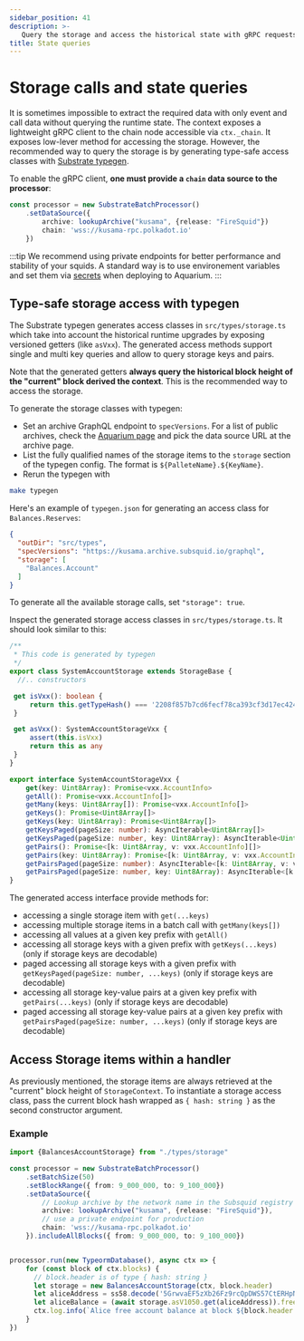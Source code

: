 ```yaml
---
sidebar_position: 41
description: >-
   Query the storage and access the historical state with gRPC requests to the node
title: State queries
---
```


# Storage calls and state queries

It is sometimes impossible to extract the required data with only event and call data without querying the runtime state.
The context exposes a lightweight gRPC client to the chain node accessible via `ctx._chain`. 
It exposes low-lever method for accessing the storage. However, the recommended way to query the storage is by generating type-safe access classes with [Substrate typegen](/substrate-indexing/squid-substrate-typegen). 

To enable the gRPC client, **one must provide a `chain` data source to the processor**:

```typescript
const processor = new SubstrateBatchProcessor()
    .setDataSource({
        archive: lookupArchive("kusama", {release: "FireSquid"})
        chain: 'wss://kusama-rpc.polkadot.io'
    })
```

:::tip
We recommend using private endpoints for better performance and stability of your squids. A standard way is to use environement variables and set them via [secrets](/deploy-squid/env-variables#secrets) when deploying to Aquarium.
:::

## Type-safe storage access with typegen

The Substrate typegen generates access classes in `src/types/storage.ts` which take into account the historical runtime upgrades by exposing versioned getters (like `asVxx`). The generated access methods support single and multi key queries and allow to query storage keys and pairs. 

Note that the generated getters **always query the historical block height of the "current" block derived the context**. This is the recommended way to access the storage.

To generate the storage classes with typegen:

* Set an archive GraphQL endpoint to `specVersions`. For a list of public archives, check the [Aquarium page](https://app.subsquid.io/aquarium/archives) and pick the data source URL at the archive page.
* List the fully qualified names of the storage items to the `storage` section of the typegen config. The format is `${PalleteName}.${KeyName}`.
* Rerun the typegen with

```bash
make typegen
```

Here's an example of `typegen.json` for generating an access class for `Balances.Reserves`:

```json title=typegen.json
{
  "outDir": "src/types",
  "specVersions": "https://kusama.archive.subsquid.io/graphql", 
  "storage": [
    "Balances.Account"
  ]
}
```
To generate all the available storage calls, set `"storage": true`.


Inspect the generated storage access classes in `src/types/storage.ts`. It should look similar to this:

```typescript title=src/types/storage.ts
/**
 * This code is generated by typegen
 */
export class SystemAccountStorage extends StorageBase {
  //.. constructors

 get isVxx(): boolean {
     return this.getTypeHash() === '2208f857b7cd6fecf78ca393cf3d17ec424773727d0028f07c9f0dc608fc1b7a'
 }

 get asVxx(): SystemAccountStorageVxx {
     assert(this.isVxx)
     return this as any
 }
}

export interface SystemAccountStorageVxx {
    get(key: Uint8Array): Promise<vxx.AccountInfo>
    getAll(): Promise<vxx.AccountInfo[]>
    getMany(keys: Uint8Array[]): Promise<vxx.AccountInfo[]>
    getKeys(): Promise<Uint8Array[]>
    getKeys(key: Uint8Array): Promise<Uint8Array[]>
    getKeysPaged(pageSize: number): AsyncIterable<Uint8Array[]>
    getKeysPaged(pageSize: number, key: Uint8Array): AsyncIterable<Uint8Array[]>
    getPairs(): Promise<[k: Uint8Array, v: vxx.AccountInfo][]>
    getPairs(key: Uint8Array): Promise<[k: Uint8Array, v: vxx.AccountInfo][]>
    getPairsPaged(pageSize: number): AsyncIterable<[k: Uint8Array, v: vxx.AccountInfo][]>
    getPairsPaged(pageSize: number, key: Uint8Array): AsyncIterable<[k: Uint8Array, v: vxx.AccountInfo][]>
}

```

The generated access interface provide methods for:

- accessing a single storage item with `get(...keys)`
- accessing multiple storage items in a batch call with `getMany(keys[])`
- accessing all values at a given key prefix with `getAll()`
- accessing all storage keys with a given prefix with `getKeys(...keys)` (only if storage keys are decodable)
- paged accessing all storage keys with a given prefix with `getKeysPaged(pageSize: number, ...keys)` (only if storage keys are decodable)
- accessing all storage key-value pairs at a given key prefix with `getPairs(...keys)` (only if storage keys are decodable)
- paged accessing all storage key-value pairs at a given key prefix with `getPairsPaged(pageSize: number, ...keys)` (only if storage keys are decodable)



## Access Storage items within a handler

As previously mentioned, the storage items are always retrieved at the "current" block height of `StorageContext`. To instantiate a storage access class, pass the current block hash wrapped as `{ hash: string }` as the second constructor argument.

### Example

```typescript title=processor.ts
import {BalancesAccountStorage} from "./types/storage"

const processor = new SubstrateBatchProcessor()
    .setBatchSize(50)
    .setBlockRange({ from: 9_000_000, to: 9_100_000})
    .setDataSource({
        // Lookup archive by the network name in the Subsquid registry
        archive: lookupArchive("kusama", {release: "FireSquid"}),
        // use a private endpoint for production
        chain: 'wss://kusama-rpc.polkadot.io'
    }).includeAllBlocks({ from: 9_000_000, to: 9_100_000})


processor.run(new TypeormDatabase(), async ctx => {
    for (const block of ctx.blocks) { 
      // block.header is of type { hash: string }
      let storage = new BalancesAccountStorage(ctx, block.header)
      let aliceAddress = ss58.decode('5GrwvaEF5zXb26Fz9rcQpDWS57CtERHpNehXCPcNoHGKutQY').bytes
      let aliceBalance = (await storage.asV1050.get(aliceAddress)).free
      ctx.log.info(`Alice free account balance at block ${block.header.height}: ${aliceBalance.toString()}`)
    }
})
```
